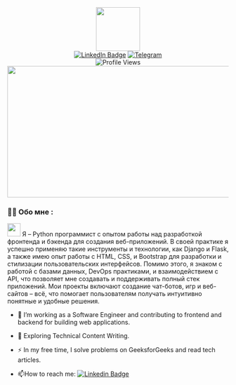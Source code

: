 <div id="header" align="center">
  <img src="https://media1.giphy.com/media/v1.Y2lkPTc5MGI3NjExa2p6ejZsbXdqeTIwbDBvZmRtdjRkaWN0cDA1enBwNDR0ZTcwOWIwdSZlcD12MV9pbnRlcm5hbF9naWZfYnlfaWQmY3Q9Zw/KAq5w47R9rmTuvWOWa/giphy.gif" width="100"/>
</div>

<div id="badges" align="center">
  <a href="your-linkedin-URL">
    <img src="https://img.shields.io/badge/LinkedIn-blue?style=for-the-badge&logo=linkedin&logoColor=white" alt="LinkedIn Badge"/></a>
  <a href="your-telegram-URL">
    <img src="https://img.shields.io/badge/Telegram-blue?style=for-the-badge&logo=twitter&logoColor=white" alt="Telegram"/></a>
</div>

<div id="counter" align="center">
<img src="https://komarev.com/ghpvc/?username=ReaGemt&style=flat-square&color=blue" alt="Profile Views"/>
</div>


<div align="center">
  <img src="https://media.giphy.com/media/dWesBcTLavkZuG35MI/giphy.gif" width="600" height="300"/>
</div>

### :man_technologist: Обо мне :
<img src="https://media.giphy.com/media/WUlplcMpOCEmTGBtBW/giphy.gif" width="30"> Я – Python программист с опытом работы над разработкой фронтенда и бэкенда для создания веб-приложений. В своей практике я успешно применяю такие инструменты и технологии, как Django и Flask, а также имею опыт работы с HTML, CSS, и Bootstrap для разработки и стилизации пользовательских интерфейсов. Помимо этого, я знаком с работой с базами данных, DevOps практиками, и взаимодействием с API, что позволяет мне создавать и поддерживать полный стек приложений. Мои проекты включают создание чат-ботов, игр и веб-сайтов – всё, что помогает пользователям получать интуитивно понятные и удобные решения.

- :telescope: I’m working as a Software Engineer and contributing to frontend and backend for building web applications.

- :seedling: Exploring Technical Content Writing.

- :zap: In my free time, I solve problems on GeeksforGeeks and read tech articles.

- :mailbox:How to reach me: [![Linkedin Badge](https://img.shields.io/badge/-kakbar-blue?style=flat&logo=Linkedin&logoColor=white)](your-linkedin-url)
